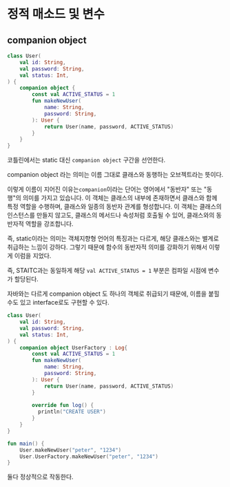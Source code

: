 # 정적 매소드 및 변수

## companion object

```kotlin
class User(
    val id: String,
    val password: String,
    val status: Int,
) {
    companion object {
        const val ACTIVE_STATUS = 1
        fun makeNewUser(
            name: String,
            password: String,
        ): User {
            return User(name, password, ACTIVE_STATUS)
        }
    }
}

```



코틀린에서는 static 대신 `companion object` 구간을 선언한다.

companion object 라는 의미는 이름 그대로 클래스와 동행하는 오브젝트라는 뜻이다.



이렇게 이름이 지어진 이유는`companion`이라는 단어는 영어에서 "동반자" 또는 "동행"의 의미를 가지고 있습니다. 이 객체는 클래스의 내부에 존재하면서 클래스와 함께 특정 역할을 수행하며, 클래스와 일종의 동반자 관계를 형성합니다. 이 객체는 클래스의 인스턴스를 만들지 않고도, 클래스의 메서드나 속성처럼 호출될 수 있어, 클래스와의 동반자적 역할을 강조합니다.



즉, static이라는 의미는 객체지향형 언어의 특징과는 다르게, 해당 클래스와는 별계로 취급하는 느낌이 강하다. 그렇기 때문에 함수의 동반자적 의미를 강화하기 위해서 이렇게 이럼을 지었다.



즉, STAITC과는 동일하게 해당 `val ACTIVE_STATUS = 1` 부분은 컴파일 시점에 변수가 할당된다.

자바와는 다르게 companion object 도 하나의 객체로 취급되기 때문에, 이름을 붙힐 수도 있고 interface로도 구현할 수 있다.

```kotlin
class User(
    val id: String,
    val password: String,
    val status: Int,
) {
    companion object UserFactory : Log{
        const val ACTIVE_STATUS = 1
        fun makeNewUser(
            name: String,
            password: String,
        ): User {
            return User(name, password, ACTIVE_STATUS)
        }
      
      	override fun log() {
          println("CREATE USER")
        }
    }
}
```



```kotlin
fun main() {
    User.makeNewUser("peter", "1234")
    User.UserFactory.makeNewUser("peter", "1234")
}
```

둘다 정상적으로 작동한다.